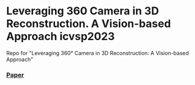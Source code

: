 # Leveraging 360 Camera in 3D Reconstruction. A Vision-based Approach icvsp2023
Repo for "Leveraging 360° Camera in 3D Reconstruction: A Vision-based Approach"
### [Paper](https://github.com/HKUST-ECE-IC-Design-Center-OWL/360-deg-cam-3drecon_icvsp2023/blob/85bd58a84fc8bd035f0b613a01c930e2435897cf/Leveraging%20360%20Camera%20in%203D%20Reconstruction.%20A%20Vision%20based%20Approach.pdf)
